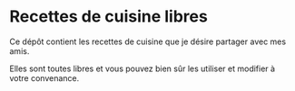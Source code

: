 Recettes de cuisine libres
==========================

Ce dépôt contient les recettes de cuisine que je désire partager avec mes amis.

Elles sont toutes libres et vous pouvez bien sûr les utiliser et modifier à votre convenance.
